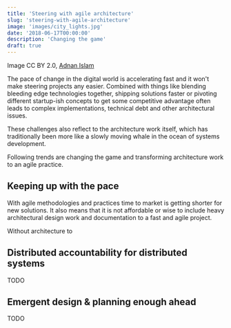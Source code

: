 ```yaml
---
title: 'Steering with agile architecture'
slug: 'steering-with-agile-architecture'
image: 'images/city_lights.jpg'
date: '2018-06-17T00:00:00'
description: 'Changing the game'
draft: true
---
```


Image CC BY 2.0, [Adnan Islam](https://www.flickr.com/photos/adnanbangladesh)

The pace of change in the digital world is accelerating fast and it won't make
steering projects any easier. Combined with things like blending bleeding edge
technologies together, shipping solutions faster or pivoting different
startup-ish concepts to get some competitive advantage often leads to complex
implementations, technical debt and other architectural issues.

These challenges also reflect to the architecture work itself, which has
traditionally been more like a slowly moving whale in the ocean of systems
development.

Following trends are changing the game and transforming architecture work to an
agile practice.

## Keeping up with the pace

With agile methodologies and practices time to market is getting shorter for new
solutions. It also means that it is not affordable or wise to include heavy
architectural design work and documentation to a fast and agile project.

Without architecture to 

## Distributed accountability for distributed systems

TODO

## Emergent design & planning enough ahead

TODO